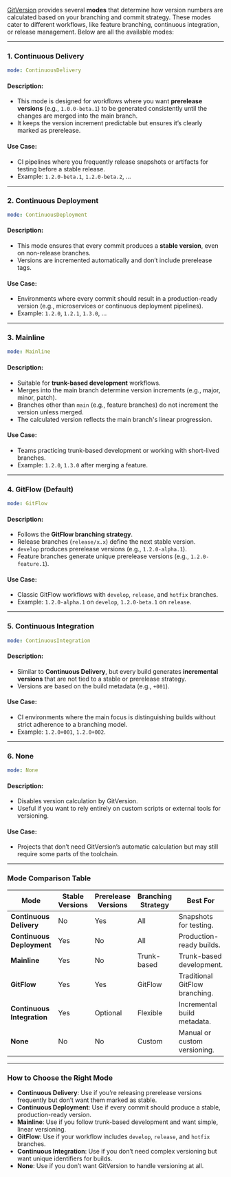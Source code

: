 [GitVersion](https://gitversion.net/docs/reference/configuration) provides several **modes** that determine how version numbers are calculated based on your branching and commit strategy. These modes cater to different workflows, like feature branching, continuous integration, or release management. Below are all the available modes:

---

### **1. Continuous Delivery**
```yaml
mode: ContinuousDelivery
```

#### **Description:**
- This mode is designed for workflows where you want **prerelease versions** (e.g., `1.0.0-beta.1`) to be generated consistently until the changes are merged into the main branch.
- It keeps the version increment predictable but ensures it’s clearly marked as prerelease.

#### **Use Case:**
- CI pipelines where you frequently release snapshots or artifacts for testing before a stable release.
- Example: `1.2.0-beta.1`, `1.2.0-beta.2`, ...

---

### **2. Continuous Deployment**
```yaml
mode: ContinuousDeployment
```

#### **Description:**
- This mode ensures that every commit produces a **stable version**, even on non-release branches.
- Versions are incremented automatically and don’t include prerelease tags.

#### **Use Case:**
- Environments where every commit should result in a production-ready version (e.g., microservices or continuous deployment pipelines).
- Example: `1.2.0`, `1.2.1`, `1.3.0`, ...

---

### **3. Mainline**
```yaml
mode: Mainline
```

#### **Description:**
- Suitable for **trunk-based development** workflows.
- Merges into the main branch determine version increments (e.g., major, minor, patch).
- Branches other than `main` (e.g., feature branches) do not increment the version unless merged.
- The calculated version reflects the main branch's linear progression.

#### **Use Case:**
- Teams practicing trunk-based development or working with short-lived branches.
- Example: `1.2.0`, `1.3.0` after merging a feature.

---

### **4. GitFlow (Default)**
```yaml
mode: GitFlow
```

#### **Description:**
- Follows the **GitFlow branching strategy**.
- Release branches (`release/x.x`) define the next stable version.
- `develop` produces prerelease versions (e.g., `1.2.0-alpha.1`).
- Feature branches generate unique prerelease versions (e.g., `1.2.0-feature.1`).

#### **Use Case:**
- Classic GitFlow workflows with `develop`, `release`, and `hotfix` branches.
- Example: `1.2.0-alpha.1` on `develop`, `1.2.0-beta.1` on `release`.

---

### **5. Continuous Integration**
```yaml
mode: ContinuousIntegration
```

#### **Description:**
- Similar to **Continuous Delivery**, but every build generates **incremental versions** that are not tied to a stable or prerelease strategy.
- Versions are based on the build metadata (e.g., `+001`).

#### **Use Case:**
- CI environments where the main focus is distinguishing builds without strict adherence to a branching model.
- Example: `1.2.0+001`, `1.2.0+002`.

---

### **6. None**
```yaml
mode: None
```

#### **Description:**
- Disables version calculation by GitVersion.
- Useful if you want to rely entirely on custom scripts or external tools for versioning.

#### **Use Case:**
- Projects that don’t need GitVersion’s automatic calculation but may still require some parts of the toolchain.

---

### **Mode Comparison Table**

| **Mode**                  | **Stable Versions** | **Prerelease Versions** | **Branching Strategy** | **Best For**                       |
|---------------------------|---------------------|--------------------------|-------------------------|-------------------------------------|
| **Continuous Delivery**   | No                 | Yes                     | All                    | Snapshots for testing.             |
| **Continuous Deployment** | Yes                | No                      | All                    | Production-ready builds.           |
| **Mainline**              | Yes                | No                      | Trunk-based            | Trunk-based development.           |
| **GitFlow**               | Yes                | Yes                     | GitFlow                | Traditional GitFlow branching.     |
| **Continuous Integration**| Yes                | Optional                | Flexible               | Incremental build metadata.        |
| **None**                  | No                 | No                      | Custom                 | Manual or custom versioning.       |

---

### **How to Choose the Right Mode**
- **Continuous Delivery**: Use if you’re releasing prerelease versions frequently but don’t want them marked as stable.
- **Continuous Deployment**: Use if every commit should produce a stable, production-ready version.
- **Mainline**: Use if you follow trunk-based development and want simple, linear versioning.
- **GitFlow**: Use if your workflow includes `develop`, `release`, and `hotfix` branches.
- **Continuous Integration**: Use if you don’t need complex versioning but want unique identifiers for builds.
- **None**: Use if you don’t want GitVersion to handle versioning at all.